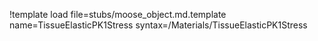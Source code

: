 !template load file=stubs/moose_object.md.template name=TissueElasticPK1Stress syntax=/Materials/TissueElasticPK1Stress